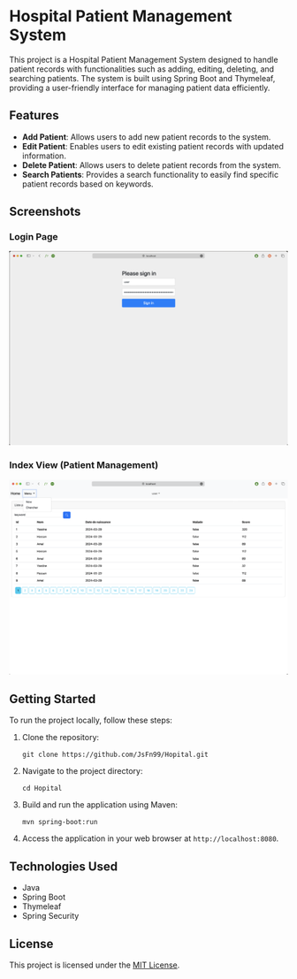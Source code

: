 # Hospital Patient Management System

This project is a Hospital Patient Management System designed to handle patient records with functionalities such as adding, editing, deleting, and searching patients. The system is built using Spring Boot and Thymeleaf, providing a user-friendly interface for managing patient data efficiently.

## Features

- **Add Patient**: Allows users to add new patient records to the system.
- **Edit Patient**: Enables users to edit existing patient records with updated information.
- **Delete Patient**: Allows users to delete patient records from the system.
- **Search Patients**: Provides a search functionality to easily find specific patient records based on keywords.

## Screenshots

### Login Page
![Login Page](login.png)

### Index View (Patient Management)
![Index View](index.png)

## Getting Started

To run the project locally, follow these steps:

1. Clone the repository:

   ```
   git clone https://github.com/JsFn99/Hopital.git
   ```

2. Navigate to the project directory:

   ```
   cd Hopital
   ```

3. Build and run the application using Maven:

   ```
   mvn spring-boot:run
   ```

4. Access the application in your web browser at `http://localhost:8080`.

## Technologies Used

- Java
- Spring Boot
- Thymeleaf
- Spring Security


## License

This project is licensed under the [MIT License](LICENSE).
